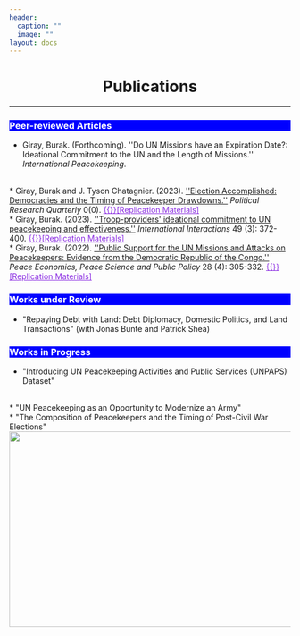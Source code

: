 ```yaml
---
header:
  caption: ""
  image: ""
layout: docs
---
```


<h1 style="text-align:center;">Publications</h1>

<hr />
<h3 style="background-color:blue;color:white">Peer-reviewed Articles</h3>  


* Giray, Burak. (Forthcoming). ''Do UN Missions have an Expiration Date?: Ideational Commitment to the UN and the Length of Missions.'' <em>International Peacekeeping</em>.
<br/>
* Giray, Burak and J. Tyson Chatagnier. (2023). <a href="https://doi.org/10.1177/10659129231190614">''Election Accomplished: Democracies and the Timing of Peacekeeper Drawdowns.''</a> <em>Political Research Quarterly </em> 0(0). <a href="/files/election_accomplished_supplementary_files.zip" style="color:blueviolet">{{<icon name="download" pack="fas" >}}[Replication Materials]</a>
<br/>
* Giray, Burak. (2023). <a href="https://doi.org/10.1080/03050629.2023.2184813">''Troop-providers' ideational commitment to UN peacekeeping and effectiveness.''</a> <em>International Interactions</em> 49 (3): 372-400.  <a href="/files/replication_files_II.zip" style="color:blueviolet">{{<icon name="download" pack="fas" >}}[Replication Materials]</a>
<br/>
* Giray, Burak. (2022). <a href="https://doi.org/10.1515/peps-2022-0028">''Public Support for the UN Missions and Attacks on Peacekeepers: Evidence from the Democratic Republic of the Congo.''</a> <em>Peace Economics, Peace Science and Public Policy</em> 28 (4): 305-332.  <a href="/files/replication files PEPSPP.zip" style="color:blueviolet">{{<icon name="download" pack="fas" >}}[Replication Materials]</a>
<br/>

<h3 style="background-color:blue;color:white">Works under Review</h3>  

* "Repaying Debt with Land: Debt Diplomacy, Domestic Politics, and Land Transactions" (with Jonas Bunte and Patrick Shea)

<h3 style="background-color:blue;color:white">Works in Progress</h3>  

* "Introducing UN Peacekeeping Activities and Public Services (UNPAPS) Dataset"
<br/>
* "UN Peacekeeping as an Opportunity to Modernize an Army"
<br/>
* "The Composition of Peacekeepers and the Timing of Post-Civil War Elections"

<img src="../../img/houston.jpg" alt="" style="width:600px;height:350px;"> 



